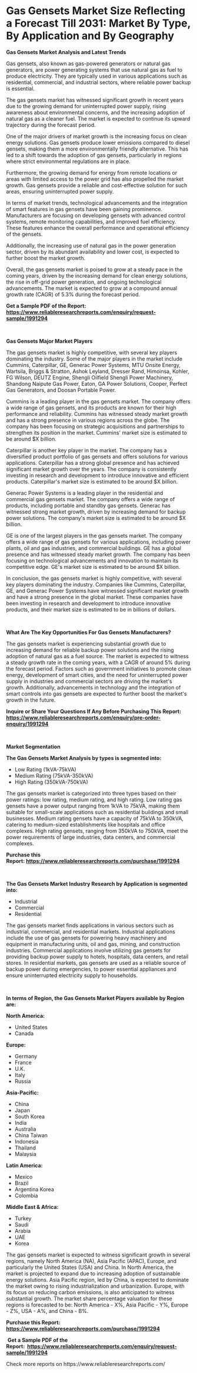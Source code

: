 <p><h1>Gas Gensets Market Size Reflecting a Forecast Till 2031: Market By Type, By Application and By Geography</h1></p><p><strong>Gas Gensets Market Analysis and Latest Trends</strong></p>
<p><p>Gas gensets, also known as gas-powered generators or natural gas generators, are power generating systems that use natural gas as fuel to produce electricity. They are typically used in various applications such as residential, commercial, and industrial sectors, where reliable power backup is essential.</p><p>The gas gensets market has witnessed significant growth in recent years due to the growing demand for uninterrupted power supply, rising awareness about environmental concerns, and the increasing adoption of natural gas as a cleaner fuel. The market is expected to continue its upward trajectory during the forecast period.</p><p>One of the major drivers of market growth is the increasing focus on clean energy solutions. Gas gensets produce lower emissions compared to diesel gensets, making them a more environmentally friendly alternative. This has led to a shift towards the adoption of gas gensets, particularly in regions where strict environmental regulations are in place.</p><p>Furthermore, the growing demand for energy from remote locations or areas with limited access to the power grid has also propelled the market growth. Gas gensets provide a reliable and cost-effective solution for such areas, ensuring uninterrupted power supply.</p><p>In terms of market trends, technological advancements and the integration of smart features in gas gensets have been gaining prominence. Manufacturers are focusing on developing gensets with advanced control systems, remote monitoring capabilities, and improved fuel efficiency. These features enhance the overall performance and operational efficiency of the gensets.</p><p>Additionally, the increasing use of natural gas in the power generation sector, driven by its abundant availability and lower cost, is expected to further boost the market growth.</p><p>Overall, the gas gensets market is poised to grow at a steady pace in the coming years, driven by the increasing demand for clean energy solutions, the rise in off-grid power generation, and ongoing technological advancements. The market is expected to grow at a compound annual growth rate (CAGR) of 5.3% during the forecast period.</p></p>
<p><strong>Get a Sample PDF of the Report:&nbsp; <a href="https://www.reliableresearchreports.com/enquiry/request-sample/1991294">https://www.reliableresearchreports.com/enquiry/request-sample/1991294</a></strong></p>
<p>&nbsp;</p>
<p><strong>Gas Gensets Major Market Players</strong></p>
<p><p>The gas gensets market is highly competitive, with several key players dominating the industry. Some of the major players in the market include Cummins, Caterpillar, GE, Generac Power Systems, MTU Onsite Energy, Wartsila, Briggs & Stratton, Ashok Leyland, Dresser Rand, Himoinsa, Kohler, FG Wilson, DEUTZ Engine, Shengli Oilfield Shengli Power Machinery, Shandong Naipute Gas Power, Eaton, GA Power Solutions, Cooper, Perfect Gas Generators, and Doosan Portable Power.</p><p>Cummins is a leading player in the gas gensets market. The company offers a wide range of gas gensets, and its products are known for their high performance and reliability. Cummins has witnessed steady market growth and has a strong presence in various regions across the globe. The company has been focusing on strategic acquisitions and partnerships to strengthen its position in the market. Cummins' market size is estimated to be around $X billion.</p><p>Caterpillar is another key player in the market. The company has a diversified product portfolio of gas gensets and offers solutions for various applications. Caterpillar has a strong global presence and has achieved significant market growth over the years. The company is consistently investing in research and development to introduce innovative and efficient products. Caterpillar's market size is estimated to be around $X billion.</p><p>Generac Power Systems is a leading player in the residential and commercial gas gensets market. The company offers a wide range of products, including portable and standby gas gensets. Generac has witnessed strong market growth, driven by increasing demand for backup power solutions. The company's market size is estimated to be around $X billion.</p><p>GE is one of the largest players in the gas gensets market. The company offers a wide range of gas gensets for various applications, including power plants, oil and gas industries, and commercial buildings. GE has a global presence and has witnessed steady market growth. The company has been focusing on technological advancements and innovation to maintain its competitive edge. GE's market size is estimated to be around $X billion.</p><p>In conclusion, the gas gensets market is highly competitive, with several key players dominating the industry. Companies like Cummins, Caterpillar, GE, and Generac Power Systems have witnessed significant market growth and have a strong presence in the global market. These companies have been investing in research and development to introduce innovative products, and their market size is estimated to be in billions of dollars.</p></p>
<p>&nbsp;</p>
<p><strong>What Are The Key Opportunities For Gas Gensets Manufacturers?</strong></p>
<p><p>The gas gensets market is experiencing substantial growth due to increasing demand for reliable backup power solutions and the rising adoption of natural gas as a fuel source. The market is expected to witness a steady growth rate in the coming years, with a CAGR of around 5% during the forecast period. Factors such as government initiatives to promote clean energy, development of smart cities, and the need for uninterrupted power supply in industries and commercial sectors are driving the market's growth. Additionally, advancements in technology and the integration of smart controls into gas gensets are expected to further boost the market's growth in the future.</p></p>
<p><strong>Inquire or Share Your Questions If Any Before Purchasing This Report: <a href="https://www.reliableresearchreports.com/enquiry/pre-order-enquiry/1991294">https://www.reliableresearchreports.com/enquiry/pre-order-enquiry/1991294</a></strong></p>
<p>&nbsp;</p>
<p><strong>Market Segmentation</strong></p>
<p><strong>The Gas Gensets Market Analysis by types is segmented into:</strong></p>
<p><ul><li>Low Rating (1kVA-75kVA)</li><li>Medium Rating (75kVA-350kVA)</li><li>High Rating (350kVA-750kVA)</li></ul></p>
<p><p>The gas gensets market is categorized into three types based on their power ratings: low rating, medium rating, and high rating. Low rating gas gensets have a power output ranging from 1kVA to 75kVA, making them suitable for small-scale applications such as residential buildings and small businesses. Medium rating gensets have a capacity of 75kVA to 350kVA, catering to medium-sized establishments like hospitals and office complexes. High rating gensets, ranging from 350kVA to 750kVA, meet the power requirements of large industries, data centers, and commercial complexes.</p></p>
<p><strong>Purchase this Report:&nbsp;<a href="https://www.reliableresearchreports.com/purchase/1991294">https://www.reliableresearchreports.com/purchase/1991294</a></strong></p>
<p>&nbsp;</p>
<p><strong>The Gas Gensets Market Industry Research by Application is segmented into:</strong></p>
<p><ul><li>Industrial</li><li>Commercial</li><li>Residential</li></ul></p>
<p><p>The gas gensets market finds applications in various sectors such as industrial, commercial, and residential markets. Industrial applications include the use of gas gensets for powering heavy machinery and equipment in manufacturing units, oil and gas, mining, and construction industries. Commercial applications involve utilizing gas gensets for providing backup power supply to hotels, hospitals, data centers, and retail stores. In residential markets, gas gensets are used as a reliable source of backup power during emergencies, to power essential appliances and ensure uninterrupted electricity supply to households.</p></p>
<p>&nbsp;</p>
<p><strong>In terms of Region, the Gas Gensets Market Players available by Region are:</strong></p>
<p>
    <p> <strong> North America: </strong>
        <ul>
            <li>United States</li>
            <li>Canada</li>
        </ul>
        </p> 
    <p> <strong> Europe: </strong>
        <ul>
            <li>Germany</li>
            <li>France</li>
            <li>U.K.</li>
            <li>Italy</li>
            <li>Russia</li>
        </ul>
        </p> 
    <p> <strong> Asia-Pacific: </strong>
        <ul>
            <li>China</li>
            <li>Japan</li>
            <li>South Korea</li>
            <li>India</li>
            <li>Australia</li>
            <li>China Taiwan</li>
            <li>Indonesia</li>
            <li>Thailand</li>
            <li>Malaysia</li>
        </ul>
        </p> 
    <p> <strong> Latin America: </strong>
        <ul>
            <li>Mexico</li>
            <li>Brazil</li>
            <li>Argentina Korea</li>
            <li>Colombia</li>
        </ul>
        </p> 
    <p> <strong> Middle East & Africa: </strong>
        <ul>
            <li>Turkey</li>
            <li>Saudi</li>
            <li>Arabia</li>
            <li>UAE</li>
            <li>Korea</li>
        </ul>
    </p>
    </p>
<p><p>The gas gensets market is expected to witness significant growth in several regions, namely North America (NA), Asia Pacific (APAC), Europe, and particularly the United States (USA) and China. In North America, the market is projected to expand due to increasing adoption of sustainable energy solutions. Asia Pacific region, led by China, is expected to dominate the market owing to rising industrialization and urbanization. Europe, with its focus on reducing carbon emissions, is also anticipated to witness substantial growth. The market share percentage valuation for these regions is forecasted to be: North America - X%, Asia Pacific - Y%, Europe - Z%, USA - A%, and China - B%.</p></p>
<p><strong>Purchase this Report: <a href="https://www.reliableresearchreports.com/purchase/1991294">https://www.reliableresearchreports.com/purchase/1991294</a></strong></p>
<p>&nbsp;<strong>Get a Sample PDF of the Report:&nbsp;&nbsp;<a href="https://www.reliableresearchreports.com/enquiry/request-sample/1991294">https://www.reliableresearchreports.com/enquiry/request-sample/1991294</a></strong></p>
<p><strong></strong></p>
<p>Check more reports on https://www.reliableresearchreports.com/</p>